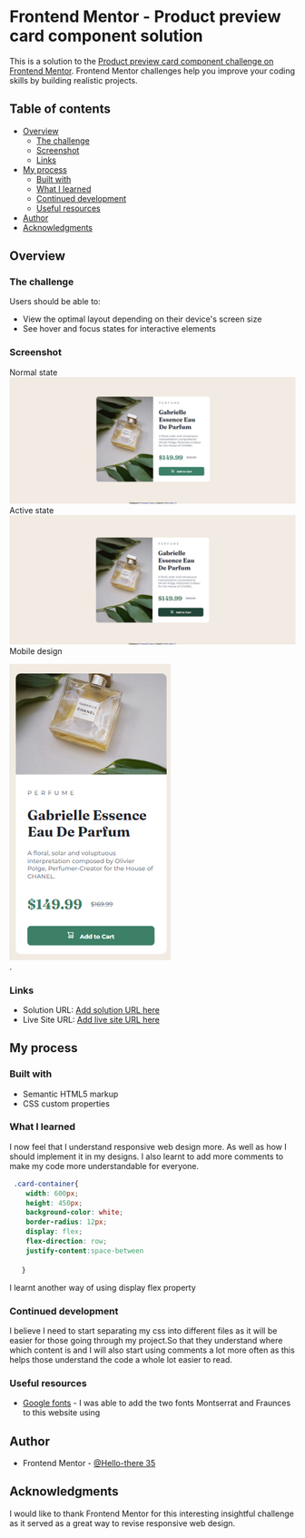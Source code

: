 # Frontend Mentor - Product preview card component solution

This is a solution to the [Product preview card component challenge on Frontend Mentor](https://www.frontendmentor.io/challenges/product-preview-card-component-GO7UmttRfa). Frontend Mentor challenges help you improve your coding skills by building realistic projects. 

## Table of contents

- [Overview](#overview)
  - [The challenge](#the-challenge)
  - [Screenshot](#screenshot)
  - [Links](#links)
- [My process](#my-process)
  - [Built with](#built-with)
  - [What I learned](#what-i-learned)
  - [Continued development](#continued-development)
  - [Useful resources](#useful-resources)
- [Author](#author)
- [Acknowledgments](#acknowledgments)

## Overview

### The challenge

Users should be able to:

- View the optimal layout depending on their device's screen size
- See hover and focus states for interactive elements

### Screenshot
Normal state
![Cart-normal](./Screenshots/Cart-normal-state.png)
Active state
![Cart-active](./Screenshots/Cart-active-state.png)
Mobile design
<div style="text-align:center, margin-left: auto, margin-top: auto,"><img src="./Screenshots/Mobile.png" /></div>.



### Links

- Solution URL: [Add solution URL here](https://your-solution-url.com)
- Live Site URL: [Add live site URL here](https://your-live-site-url.com)

## My process

### Built with

- Semantic HTML5 markup
- CSS custom properties

### What I learned

I now feel that I understand responsive web design more. As well as how I should implement it in my designs. I also learnt to add more comments to make my code more understandable for everyone.


```css
 .card-container{
    width: 600px;
    height: 450px;
    background-color: white;
    border-radius: 12px;
    display: flex;
    flex-direction: row;
    justify-content:space-between

   }
```
I learnt another way of using display flex property



### Continued development

I believe I need to start separating my css into different files as it will be easier for those going through my project.So that they understand where which content is and I will also start using comments a lot more often as this helps those understand the code a whole lot easier to read.



### Useful resources

- [Google fonts](https://fonts.google.com/) - I was able to add the two fonts Montserrat and Fraunces to this website using 

## Author


- Frontend Mentor - [@Hello-there 35](https://www.frontendmentor.io/profile/Hello-there35)




## Acknowledgments

I would like to thank Frontend Mentor for this interesting insightful challenge as it served as a great way to revise 
responsive web design.
